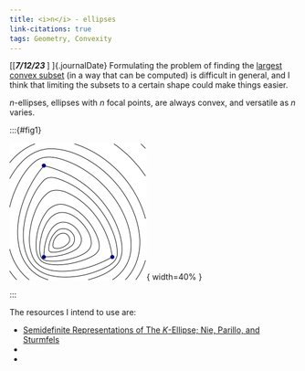 ```yaml
---
title: <i>n</i> - ellipses
link-citations: true
tags: Geometry, Convexity
---
```


[[<b><i>7/12/23 </i></b>]&nbsp;]{.journalDate} Formulating the problem of 
finding the 
[largest convex subset](/posts/math/2023-07-09-largest-convex-subset.html) 
(in a way that can be computed) is difficult in general, and I think
that limiting the subsets to a certain shape could make things easier.

$n$-ellipses, ellipses with $n$ focal points, are always convex, and versatile 
as $n$ varies.

:::{#fig1}

![Nested $n$-ellipses [^1]](/images/n-ellipse.svg){ width=40% }

:::

The resources I intend to use are:

* [Semidefinite Representations of The <i>K</i>-Ellipse; Nie, Parillo, and Sturmfels](https://mathweb.ucsd.edu/~njw/PUBLICPAPERS/kellipse_imaproc_toappear.pdf)
*
*



[^1]: [wikipedia.org/wiki/N-ellipse](https://en.wikipedia.org/wiki/N-ellipse)&nbsp;&nbsp;

